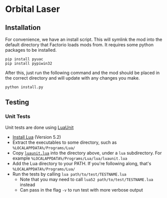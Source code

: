 # Orbital Laser

## Installation

For convenience, we have an install script. This will symlink the mod into the default directory that Factorio loads mods from. It requires some python packages to be installed.

```
pip install pyuac
pip install pypiwin32
```

After this, just run the following command and the mod should be placed in the correct directory and will update with any changes you make.

```
python install.py
```

## Testing

### Unit Tests

Unit tests are done using [LuaUnit](https://luaunit.readthedocs.io/en/latest/)

-   [Install Lua](https://luabinaries.sourceforge.net/) (Version 5.2)
-   Extract the executables to some directory, such as `%LOCALAPPDATA%/Programs/Lua/`
-   Copy [`luaunit.lua`](https://github.com/bluebird75/luaunit/blob/master/luaunit.lua) into the directory above, under a `lua` subdirectory. For example `%LOCALAPPDATA%/Programs/Lua/lua/luaunit.lua`
-   Add the Lua directory to your PATH. If you're following along, that's `%LOCALAPPDATA%/Programs/Lua/`
-   Run the tests by calling `lua path/to/test/TESTNAME.lua`
    -   Note that you may need to call `lua52 path/to/test/TESTNAME.lua` instead
    -   Can pass in the flag `-v` to run test with more verbose output
